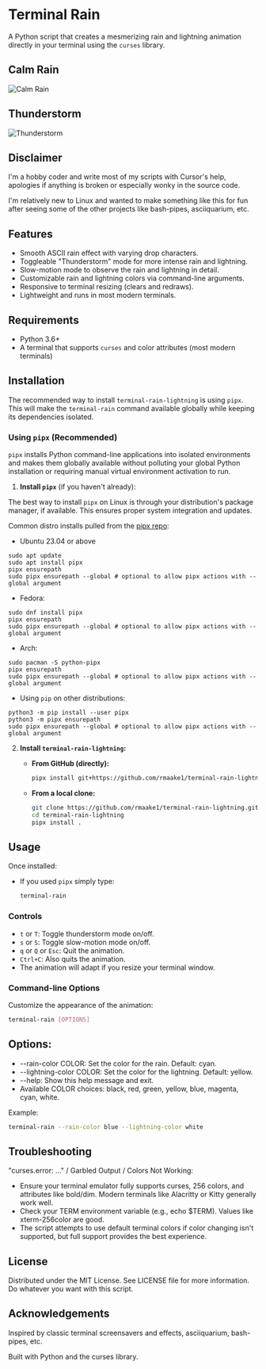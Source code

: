 # Terminal Rain

A Python script that creates a mesmerizing rain and lightning animation directly in your terminal using the `curses` library.

## Calm Rain
![Calm Rain](calmrain.gif)

## Thunderstorm
![Thunderstorm](thunderstorm.gif)

## Disclaimer

I'm a hobby coder and write most of my scripts with Cursor's help, apologies if anything is broken or especially wonky in the source code.

I'm relatively new to Linux and wanted to make something like this for fun after seeing some of the other projects like bash-pipes, asciiquarium, etc.

## Features

*   Smooth ASCII rain effect with varying drop characters.
*   Toggleable "Thunderstorm" mode for more intense rain and lightning.
*   Slow-motion mode to observe the rain and lightning in detail.
*   Customizable rain and lightning colors via command-line arguments.
*   Responsive to terminal resizing (clears and redraws).
*   Lightweight and runs in most modern terminals.

## Requirements

*   Python 3.6+
*   A terminal that supports `curses` and color attributes (most modern terminals)

## Installation

The recommended way to install `terminal-rain-lightning` is using `pipx`. This will make the `terminal-rain` command available globally while keeping its dependencies isolated.

### Using `pipx` (Recommended)

`pipx` installs Python command-line applications into isolated environments and makes them globally available without polluting your global Python installation or requiring manual virtual environment activation to run.

1. **Install `pipx`** (if you haven't already):

The best way to install `pipx` on Linux is through your distribution's package manager, if available. This ensures proper system integration and updates.

Common distro installs pulled from the [pipx repo](https://github.com/pypa/pipx):

- Ubuntu 23.04 or above

```
sudo apt update
sudo apt install pipx
pipx ensurepath
sudo pipx ensurepath --global # optional to allow pipx actions with --global argument
```

- Fedora:

```
sudo dnf install pipx
pipx ensurepath
sudo pipx ensurepath --global # optional to allow pipx actions with --global argument
```

- Arch:

```
sudo pacman -S python-pipx
pipx ensurepath
sudo pipx ensurepath --global # optional to allow pipx actions with --global argument
```

- Using `pip` on other distributions:

```
python3 -m pip install --user pipx
python3 -m pipx ensurepath
sudo pipx ensurepath --global # optional to allow pipx actions with --global argument
```

2. **Install `terminal-rain-lightning`:**

    *   **From GitHub (directly):**
        ```bash
        pipx install git+https://github.com/rmaake1/terminal-rain-lightning.git
        ```
    *   **From a local clone:**
        ```bash
        git clone https://github.com/rmaake1/terminal-rain-lightning.git
        cd terminal-rain-lightning
        pipx install .
        ```
## Usage

Once installed:

*   If you used `pipx` simply type:
    ```bash
    terminal-rain
    ```

### Controls

*   `t` or `T`: Toggle thunderstorm mode on/off.
*   `s` or `S`: Toggle slow-motion mode on/off.
*   `q` or `Q` or `Esc`: Quit the animation.
*   `Ctrl+C`: Also quits the animation.
*   The animation will adapt if you resize your terminal window.

### Command-line Options

Customize the appearance of the animation:

```bash
terminal-rain [OPTIONS]
```

## Options:
* --rain-color COLOR: Set the color for the rain. Default: cyan.
* --lightning-color COLOR: Set the color for the lightning. Default: yellow.
* --help: Show this help message and exit.
* Available COLOR choices: black, red, green, yellow, blue, magenta, cyan, white.

Example:

```bash
terminal-rain --rain-color blue --lightning-color white
```

## Troubleshooting

"curses.error: ..." / Garbled Output / Colors Not Working:

* Ensure your terminal emulator fully supports curses, 256 colors, and attributes like bold/dim. Modern terminals like Alacritty or Kitty generally work well.
* Check your TERM environment variable (e.g., echo $TERM). Values like xterm-256color are good.
* The script attempts to use default terminal colors if color changing isn't supported, but full support provides the best experience.

## License

Distributed under the MIT License. See LICENSE file for more information. Do whatever you want with this script.

## Acknowledgements

Inspired by classic terminal screensavers and effects, asciiquarium, bash-pipes, etc.

Built with Python and the curses library.
